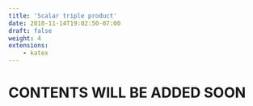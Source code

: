 ```yaml
---
title: 'Scalar triple product'
date: 2018-11-14T19:02:50-07:00
draft: false
weight: 4
extensions:
    - katex
---
```


<h1>CONTENTS WILL BE ADDED SOON</h1>